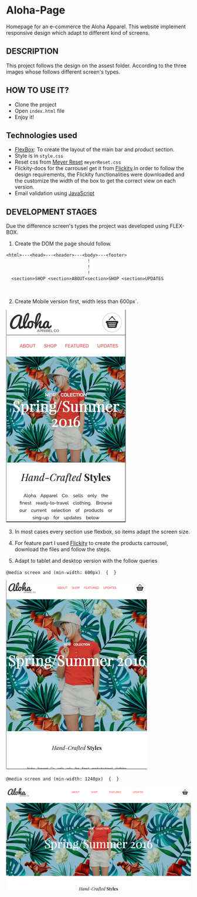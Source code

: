 # Aloha-Page

Homepage for an e-commerce the Aloha Apparel. This website implement responsive design which adapt to different kind of screens.

## DESCRIPTION

 This project follows the design on the assest folder.
 According to the three images whose follows different screen's types.


## HOW TO USE IT?

+ Clone the project
+ Open `index.html` file
+ Enjoy it!
 
## Technologies used

+ [FlexBox](https://www.w3schools.com/css/css3_flexbox.asp): To create the layout of the main bar and product section.
+ Style is in `style.css` 
+ Reset css from [Meyer Reset](https://meyerweb.com/eric/tools/css/reset/) `meyerReset.css`
+ Flickity-docs for the carrousel get it from [Flickity](https://flickity.metafizzy.co).In order to follow the design requirements, the Flickity functionalities were downloaded and the customize the width of the box to get the correct view on each version.
+ Email validation using [JavaScript](https://www.javascript.com/)


## DEVELOPMENT STAGES

Due the difference screen's types the project was developed using FLEX-BOX.

1. Create the DOM the page should follow.

```
<html>---<head>---<header>---<body>---<footer>
                               !
                               !
                               !
  <section>SHOP <section>ABOUT<section>SHOP <section>UPDATES
                             
                               
```
2. Create Mobile version first, width less than 600px`.



![alt text](Phone.png)








3. In most cases every section use flexbox, so items adapt the screen size.

4. For feature part I used [Flickity](https://flickity.metafizzy.co) to create the products carrousel, download the files and follow the steps.

5. Adapt to tablet and desktop version with the follow queries

``@media screen and (min-width: 600px)  {  }``


![alt text](tablet.png)




``@media screen and (min-width: 1240px)  {  }``



![alt text](desktop.png)






